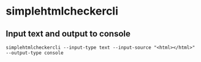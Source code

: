 # simplehtmlcheckercli

## Input text and output to console
```shell
simplehtmlcheckercli --input-type text --input-source "<html></html>" --output-type console
```
